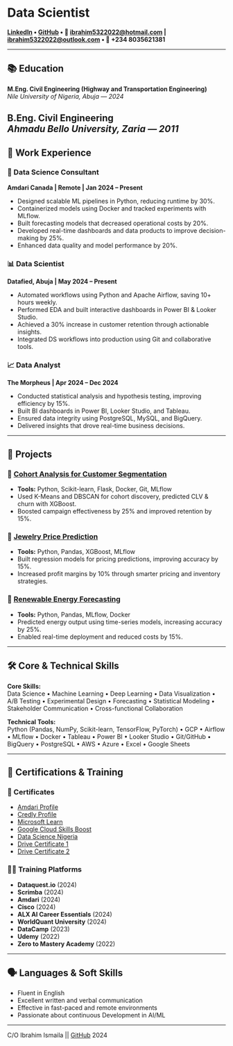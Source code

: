# Data Scientist

**[LinkedIn](https://www.linkedin.com/in/ibrahim-ismaila) • [GitHub](https://github.com/EngrIBGIT) • 📧 ibrahim5322022@hotmail.com | ibrahim5322022@outlook.com • 📱 +234 8035621381**

---
## 📚 Education

**M.Eng. Civil Engineering (Highway and Transportation Engineering)**  
*Nile University of Nigeria, Abuja — 2024*

**B.Eng. Civil Engineering**  
*Ahmadu Bello University, Zaria — 2011*
---

## 💼 Work Experience

### 🧠 Data Science Consultant  
**Amdari Canada | Remote | Jan 2024 – Present**

- Designed scalable ML pipelines in Python, reducing runtime by 30%.
- Containerized models using Docker and tracked experiments with MLflow.
- Built forecasting models that decreased operational costs by 20%.
- Developed real-time dashboards and data products to improve decision-making by 25%.
- Enhanced data quality and model performance by 20%.

### 📊 Data Scientist  
**Datafied, Abuja | May 2024 – Present**

- Automated workflows using Python and Apache Airflow, saving 10+ hours weekly.
- Performed EDA and built interactive dashboards in Power BI & Looker Studio.
- Achieved a 30% increase in customer retention through actionable insights.
- Integrated DS workflows into production using Git and collaborative tools.

### 📈 Data Analyst  
**The Morpheus | Apr 2024 – Dec 2024**

- Conducted statistical analysis and hypothesis testing, improving efficiency by 15%.
- Built BI dashboards in Power BI, Looker Studio, and Tableau.
- Ensured data integrity using PostgreSQL, MySQL, and BigQuery.
- Delivered insights that drove real-time business decisions.
---

## 🚀 Projects

### 📌 [Cohort Analysis for Customer Segmentation](https://github.com/EngrIBGIT)
- **Tools:** Python, Scikit-learn, Flask, Docker, Git, MLflow
- Used K-Means and DBSCAN for cohort discovery, predicted CLV & churn with XGBoost.
- Boosted campaign effectiveness by 25% and improved retention by 15%.

### 📌 [Jewelry Price Prediction](https://github.com/EngrIBGIT)
- **Tools:** Python, Pandas, XGBoost, MLflow
- Built regression models for pricing predictions, improving accuracy by 15%.
- Increased profit margins by 10% through smarter pricing and inventory strategies.

### 📌 [Renewable Energy Forecasting](https://github.com/EngrIBGIT)
- **Tools:** Python, Pandas, MLflow, Docker
- Predicted energy output using time-series models, increasing accuracy by 25%.
- Enabled real-time deployment and reduced costs by 15%.

---

## 🛠️ Core & Technical Skills

**Core Skills:**  
Data Science • Machine Learning • Deep Learning • Data Visualization • A/B Testing • Experimental Design • Forecasting • Statistical Modeling • Stakeholder Communication • Cross-functional Collaboration

**Technical Tools:**  
Python (Pandas, NumPy, Scikit-learn, TensorFlow, PyTorch) • GCP • Airflow • MLflow • Docker • Tableau • Power BI • Looker Studio • Git/GitHub • BigQuery • PostgreSQL • AWS • Azure • Excel • Google Sheets

---

## 📜 Certifications & Training

### 📂 Certificates
- [Amdari Profile](https://www.amdari.io/profile/ibrahim-ismaila-417)
- [Credly Profile](https://www.credly.com/users/ibrahim-ismaila.27fb2853)
- [Microsoft Learn](https://learn.microsoft.com/en-us/users/ibrahimismaila-9556/)
- [Google Cloud Skills Boost](https://www.cloudskillsboost.google/public_profiles/66f88c3c-9f55-4118-828c-f13540f4941c)
- [Data Science Nigeria](https://cert.datasciencenigeria.ai/)
- [Drive Certificate 1](https://drive.google.com/file/d/128Eznvwa20eseuuEDnwQOWOEqyTwxMYf/view?usp=drive_link)
- [Drive Certificate 2](https://drive.google.com/file/d/1c9Ltiwkzglxy3nV1m-zYSG1AmSeduisf/view?usp=sharing)

### 🧑‍🎓 Training Platforms
- **Dataquest.io** (2024)  
- **Scrimba** (2024)  
- **Amdari** (2024)  
- **Cisco** (2024)  
- **ALX AI Career Essentials** (2024)  
- **WorldQuant University** (2024)  
- **DataCamp** (2023)  
- **Udemy** (2022)  
- **Zero to Mastery Academy** (2022)

---

## 🗣️ Languages & Soft Skills

- Fluent in English
- Excellent written and verbal communication
- Effective in fast-paced and remote environments
- Passionate about continuous Development in AI/ML

---
C/O Ibrahim Ismaila || [GitHub](https://github.com/EngrIBGIT) 2024
